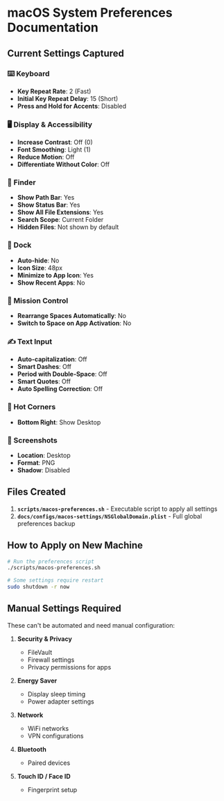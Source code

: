# macOS System Preferences Documentation

## Current Settings Captured

### ⌨️ Keyboard
- **Key Repeat Rate**: 2 (Fast)
- **Initial Key Repeat Delay**: 15 (Short)
- **Press and Hold for Accents**: Disabled

### 🖥️ Display & Accessibility
- **Increase Contrast**: Off (0)
- **Font Smoothing**: Light (1)
- **Reduce Motion**: Off
- **Differentiate Without Color**: Off

### 📁 Finder
- **Show Path Bar**: Yes
- **Show Status Bar**: Yes
- **Show All File Extensions**: Yes
- **Search Scope**: Current Folder
- **Hidden Files**: Not shown by default

### 🚢 Dock
- **Auto-hide**: No
- **Icon Size**: 48px
- **Minimize to App Icon**: Yes
- **Show Recent Apps**: No

### 🚀 Mission Control
- **Rearrange Spaces Automatically**: No
- **Switch to Space on App Activation**: No

### ✍️ Text Input
- **Auto-capitalization**: Off
- **Smart Dashes**: Off
- **Period with Double-Space**: Off
- **Smart Quotes**: Off
- **Auto Spelling Correction**: Off

### 🔲 Hot Corners
- **Bottom Right**: Show Desktop

### 📸 Screenshots
- **Location**: Desktop
- **Format**: PNG
- **Shadow**: Disabled

## Files Created

1. **`scripts/macos-preferences.sh`** - Executable script to apply all settings
2. **`docs/configs/macos-settings/NSGlobalDomain.plist`** - Full global preferences backup

## How to Apply on New Machine

```bash
# Run the preferences script
./scripts/macos-preferences.sh

# Some settings require restart
sudo shutdown -r now
```

## Manual Settings Required

These can't be automated and need manual configuration:

1. **Security & Privacy**
   - FileVault
   - Firewall settings
   - Privacy permissions for apps

2. **Energy Saver**
   - Display sleep timing
   - Power adapter settings

3. **Network**
   - WiFi networks
   - VPN configurations

4. **Bluetooth**
   - Paired devices

5. **Touch ID / Face ID**
   - Fingerprint setup